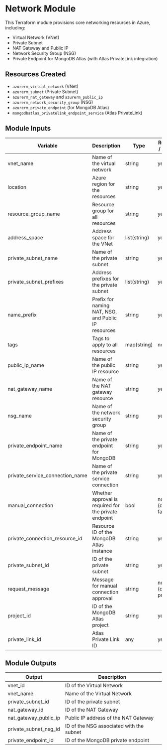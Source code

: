 # Network Module

This Terraform module provisions core networking resources in Azure, including:

- Virtual Network (VNet)
- Private Subnet
- NAT Gateway and Public IP
- Network Security Group (NSG)
- Private Endpoint for MongoDB Atlas (with Atlas PrivateLink integration)

## Resources Created

- `azurerm_virtual_network` (VNet)
- `azurerm_subnet` (Private Subnet)
- `azurerm_nat_gateway` and `azurerm_public_ip`
- `azurerm_network_security_group` (NSG)
- `azurerm_private_endpoint` (for MongoDB Atlas)
- `mongodbatlas_privatelink_endpoint_service` (Atlas PrivateLink)

## Module Inputs

| Variable                        | Description                                               | Type           | Required / Default           |
|----------------------------------|-----------------------------------------------------------|----------------|-----------------------------|
| vnet_name                       | Name of the virtual network                               | string         | yes                        |
| location                        | Azure region for the resources                            | string         | yes                        |
| resource_group_name             | Resource group for all resources                          | string         | yes                        |
| address_space                   | Address space for the VNet                                | list(string)   | yes                        |
| private_subnet_name             | Name of the private subnet                                | string         | yes                        |
| private_subnet_prefixes         | Address prefixes for the private subnet                   | list(string)   | yes                        |
| name_prefix                     | Prefix for naming NAT, NSG, and Public IP resources       | string         | yes                        |
| tags                            | Tags to apply to all resources                            | map(string)    | no                         |
| public_ip_name                  | Name of the public IP resource                            | string         | yes                        |
| nat_gateway_name                | Name of the NAT gateway resource                          | string         | yes                        |
| nsg_name                        | Name of the network security group                        | string         | yes                        |
| private_endpoint_name           | Name of the private endpoint for MongoDB                  | string         | yes                        |
| private_service_connection_name | Name of the private service connection                    | string         | yes                        |
| manual_connection               | Whether approval is required for the private endpoint     | bool           | no (default: false)        |
| private_connection_resource_id  | Resource ID of the MongoDB Atlas instance                 | string         | yes                        |
| private_subnet_id               | ID of the private subnet                                  | string         | yes                        |
| request_message                 | Message for manual connection approval                    | string         | no (default provided)      |
| project_id                      | ID of the MongoDB Atlas project                           | string         | yes                        |
| private_link_id                 | Atlas Private Link ID                                     | any            | yes                        |

## Module Outputs

| Output                | Description                              |
|-----------------------|------------------------------------------|
| vnet_id               | ID of the Virtual Network                |
| vnet_name             | Name of the Virtual Network              |
| private_subnet_id     | ID of the private subnet                 |
| nat_gateway_id        | ID of the NAT Gateway                    |
| nat_gateway_public_ip | Public IP address of the NAT Gateway     |
| private_subnet_nsg_id | ID of the NSG associated with the subnet |
| private_endpoint_id   | ID of the MongoDB private endpoint       |
